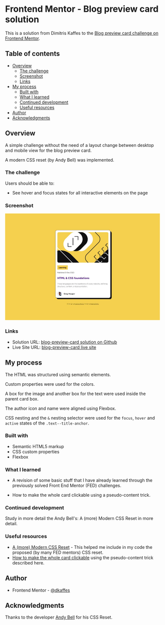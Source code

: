 # Frontend Mentor - Blog preview card solution

This is a solution from Dimitris Kaffes to the [Blog preview card challenge on Frontend Mentor](https://www.frontendmentor.io/challenges/blog-preview-card-ckPaj01IcS).

## Table of contents

- [Overview](#overview)
  - [The challenge](#the-challenge)
  - [Screenshot](#screenshot)
  - [Links](#links)
- [My process](#my-process)
  - [Built with](#built-with)
  - [What I learned](#what-i-learned)
  - [Continued development](#continued-development)
  - [Useful resources](#useful-resources)
- [Author](#author)
- [Acknowledgments](#acknowledgments)

## Overview

A simple challenge without the need of a layout change between desktop and mobile view for the blog preview card.

A modern CSS reset (by Andy Bell) was implemented.

### The challenge

Users should be able to:

- See hover and focus states for all interactive elements on the page

### Screenshot

![Screenshot of the solution](./assets/images/screenshot-solution.jpg)

### Links

- Solution URL: [blog-preview-card solution on Github](https://github.com/dkaffes/blog-preview-card)
- Live Site URL: [blog-preview-card live site](https://dkaffes.github.io/blog-preview-card/)

## My process

The HTML was structured using semantic elements.

Custom properties were used for the colors.

A box for the image and another box for the text were used inside the parent card box.

The author icon and name were aligned using Flexbox.

CSS nesting and the `&` nesting selector were used for the `focus`, `hover` and `active` states of the `.text--title-anchor`.

### Built with

- Semantic HTML5 markup
- CSS custom properties
- Flexbox

### What I learned

- A revision of some basic stuff that I have already learned through the previously solved Front End Mentor (FED) challenges.

- How to make the whole card clickable using a pseudo-content trick.

### Continued development

Study in more detail the Andy Bell's: A (more) Modern CSS Reset in more detail.

### Useful resources

- [A (more) Modern CSS Reset](https://piccalil.li/blog/a-more-modern-css-reset/) - This helped me include in my code the proposed (by many FED mentors) CSS reset.
- [How to make the whole card clickable](https://inclusive-components.design/cards/) using the pseudo-content trick described here.

## Author

- Frontend Mentor - [@dkaffes](https://www.frontendmentor.io/profile/dkaffes)

## Acknowledgments

Thanks to the developer [Andy Bell](https://piccalil.li/page/about/) for his CSS Reset.
